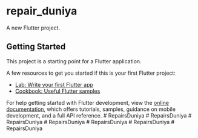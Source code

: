 # repair_duniya

A new Flutter project.

## Getting Started

This project is a starting point for a Flutter application.

A few resources to get you started if this is your first Flutter project:

- [Lab: Write your first Flutter app](https://docs.flutter.dev/get-started/codelab)
- [Cookbook: Useful Flutter samples](https://docs.flutter.dev/cookbook)

For help getting started with Flutter development, view the
[online documentation](https://docs.flutter.dev/), which offers tutorials,
samples, guidance on mobile development, and a full API reference.
#   R e p a i r s D u n i y a  
 #   R e p a i r s D u n i y a  
 #   R e p a i r s D u n i y a  
 #   R e p a i r s D u n i y a  
 #   R e p a i r s D u n i y a  
 #   R e p a i r s D u n i y a  
 #   R e p a i r s D u n i y a  
 